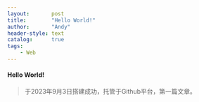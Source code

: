 ```yaml
---
layout:       post
title:        "Hello World!"
author:       "Andy"
header-style: text
catalog:      true
tags:
    - Web
---
```


#### Hello World!

>于2023年9月3日搭建成功，托管于Github平台，第一篇文章。